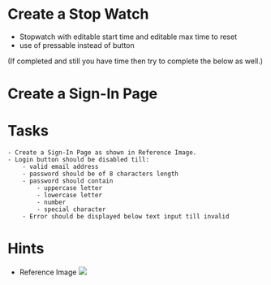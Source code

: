 # Create a Stop Watch

- Stopwatch with editable start time and editable max time to reset
- use of pressable instead of button

(If completed and still you have time then try to complete the below as well.)

# Create a Sign-In Page

# Tasks
    - Create a Sign-In Page as shown in Reference Image.
    - Login button should be disabled till:
        - valid email address
        - password should be of 8 characters length
        - password should contain 
            - uppercase letter
            - lowercase letter
            - number
            - special character
        - Error should be displayed below text input till invalid
# Hints

- Reference Image
![](https://firebasestorage.googleapis.com/v0/b/mymasai-school.appspot.com/o/react-native-v3%2FSignInPage.jpeg?alt=media&token=849ea12d-9ca6-4865-abc8-c250ae2e3996)

